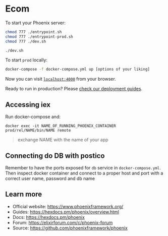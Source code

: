 # Ecom

To start your Phoenix server:

```bash
chmod 777 ./entrypoint.sh
chmod 777 ./entrypoint-prod.sh
chmod 777 ./dev.sh

./dev.sh
```

To start `prod` locally:

```bash
docker-compose -f docker-compose.yml up [options of your liking]
```

Now you can visit [`localhost:4000`](http://localhost:4000) from your browser.

Ready to run in production? Please [check our deployment guides](https://hexdocs.pm/phoenix/deployment.html).

## Accessing iex

Run docker-compose and:

```
docker exec -it NAME_OF_RUNNING_PHOENIX_CONTAINER prod/rel/NAME/bin/NAME remote
```

> exchange NAME with the name of your app

## Connecting do DB with postico

Remember to have the ports exposed for `db` service in `docker-compose.yml`. Then inspect docker container and connect to a proper host and port with a correct user name, password and db name

## Learn more

- Official website: https://www.phoenixframework.org/
- Guides: https://hexdocs.pm/phoenix/overview.html
- Docs: https://hexdocs.pm/phoenix
- Forum: https://elixirforum.com/c/phoenix-forum
- Source: https://github.com/phoenixframework/phoenix
